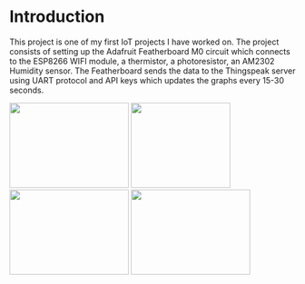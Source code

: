 # Introduction

This project is one of my first IoT projects I have worked on. The project consists of setting up the Adafruit Featherboard M0 circuit which connects to the ESP8266 WIFI module, a thermistor, a photoresistor, an AM2302 Humidity sensor. The Featherboard sends the data to the Thingspeak server using UART protocol and API keys which updates the graphs every 15-30 seconds.

<img src="https://user-images.githubusercontent.com/86257728/161814706-5773e2e2-8afe-4943-9b3f-1fbcc4cdcb39.png" width="210" height="150" > <img src="https://user-images.githubusercontent.com/86257728/161814828-67e04afa-516b-4016-9f02-286a61fc566b.png" width="175" height="150" > <img src="https://user-images.githubusercontent.com/86257728/161814848-3225ba06-991c-4ae2-8968-61b0c403b06e.png" width="210" height="150" > <img src="https://user-images.githubusercontent.com/86257728/161814854-11565afd-ed88-4268-bd2f-6138633d6de8.png" width="210" height="150" >

